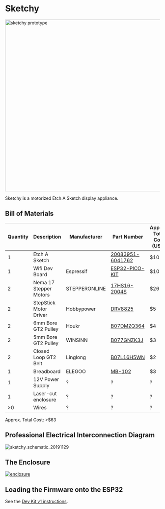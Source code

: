 # Sketchy

<a href="https://user-images.githubusercontent.com/585182/69062387-d80cc680-09e8-11ea-82ab-671f9070fd5e.png">
  <img src="https://user-images.githubusercontent.com/585182/69062387-d80cc680-09e8-11ea-82ab-671f9070fd5e.png" alt="sketchy prototype" width="560" />
</a>

Sketchy is a motorized Etch A Sketch display appliance.

## Bill of Materials

| Quantity | Description | Manufacturer | Part Number | Approx. Total Cost (USD) |
| --- | --- | --- | --- | --- |
| 1 | Etch A Sketch | | [20083951-6041762](https://www.amazon.com/gp/product/B01MTS465O) | $10 |
| 1 | Wifi Dev Board | Espressif | [ESP32-PICO-KIT](https://octopart.com/esp32-pico-kit-espressif+systems-91893718) | $10 |
| 2 | Nema 17 Stepper Motors | STEPPERONLINE | [17HS16-2004S](https://www.amazon.com/gp/product/B00PNEQI7W0) | $26 |
| 2 | StepStick Motor Driver | Hobbypower | [DRV8825](https://www.amazon.com/gp/product/B00NCSK6T2) | $5 |
| 2 | 6mm Bore GT2 Pulley | Houkr | [B07DMZQ364](https://www.amazon.com/gp/product/B07DMZQ364) | $4 |
| 2 | 5mm Bore GT2 Pulley | WINSINN | [B077GNZK3J](https://www.amazon.com/WINSINN-Aluminum-Synchronous-Timing-Printer/dp/B077GNZK3J) | $3 |
| 2 | Closed Loop GT2 Belt | Linglong | [B07L16H5WN](https://www.amazon.com/gp/product/B07L16H5WN) | $2 |
| 1 | Breadboard | ELEGOO | [MB-102](https://www.amazon.com/EL-CP-003-Breadboard-Solderless-Distribution-Connecting/dp/B01EV6LJ7G) | $3 |
| 1 | 12V Power Supply | ? | ? | ? |
| 1 | Laser-cut enclosure | ? | ? | ? |
| >0 | Wires | ? | ? | ? |

Approx. Total Cost: >$63


## Professional Electrical Interconnection Diagram

![sketchy_schematic_20191129](https://user-images.githubusercontent.com/585182/69905785-c0d5bd80-1386-11ea-9f93-dd22e2c16b39.png)


## The Enclosure

[![enclosure](https://user-images.githubusercontent.com/585182/69495698-d71bdf00-0e97-11ea-805d-0b5d8ac67879.png)](https://github.com/derekenos/iome/blob/master/appliances/sketchy/enclosure.svg)


## Loading the Firmware onto the ESP32

See the [Dev Kit v1 instructions](https://github.com/derekenos/iome/tree/master/dev_kits/v1#loading-the-firmware-onto-the-esp32).

